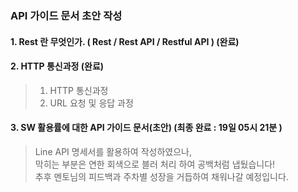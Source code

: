 ###
### API 가이드 문서 초안 작성
  
   
#### 1. Rest 란 무엇인가. ( Rest / Rest API / Restful API ) (완료)  
  
#### 2. HTTP 통신과정 (완료)   
> 1) HTTP 통신과정  
> 2) URL 요청 및 응답 과정  
  
#### 3. SW 활용률에 대한 API 가이드 문서(초안) (최종 완료 : 19일 05시 21분 )  
> Line API 명세서를 활용하여 작성하였으나,  
> 막히는 부분은 연한 회색으로 블러 처리 하여 공백처럼 냅뒀습니다!   
> 추후 멘토님의 피드백과 주차별 성장을 거듭하여 채워나갈 예정입니다.  



  
